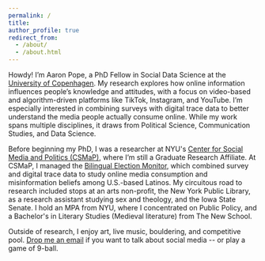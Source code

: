 ```yaml
---
permalink: /
title: 
author_profile: true
redirect_from: 
  - /about/
  - /about.html
---
```


Howdy! I’m Aaron Pope, a PhD Fellow in Social Data Science at the [University of Copenhagen](https://sodas.ku.dk/). My research explores how online information influences people’s knowledge and attitudes, with a focus on video-based and algorithm-driven platforms like TikTok, Instagram, and YouTube. I’m especially interested in combining surveys with digital trace data to better understand the media people actually consume online. While my work spans multiple disciplines, it draws from Political Science, Communication Studies, and Data Science.

Before beginning my PhD, I was a researcher at NYU's [Center for Social Media and Politics (CSMaP)](https://csmapnyu.org/), where I’m still a Graduate Research Affiliate. At CSMaP, I managed the [Bilingual Election Monitor](https://csmapnyu.org/research/academic-research/bilingual-election-monitor), which combined survey and digital trace data to study online media consumption and misinformation beliefs among U.S.-based Latinos. My circuitous road to research included stops at an arts non-profit, the New York Public Library, as a research assistant studying sex and theology, and the Iowa State Senate. I hold an MPA from NYU, where I concentrated on Public Policy, and a Bachelor's in Literary Studies (Medieval literature) from The New School.

Outside of research, I enjoy art, live music, bouldering, and competitive pool. [Drop me an email](mailto:pope@sodas.ku.dk) if you want to talk about social media -- or play a game of 9-ball.

